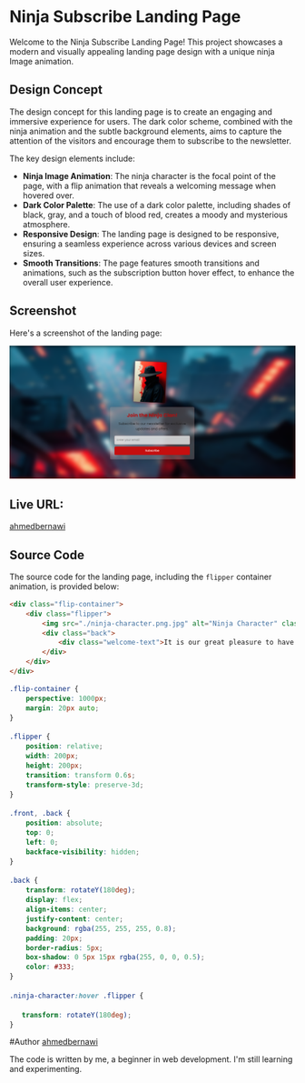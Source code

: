 # Ninja Subscribe Landing Page

Welcome to the Ninja Subscribe Landing Page! This project showcases a modern and visually appealing landing page design with a unique ninja Image animation.

## Design Concept

The design concept for this landing page is to create an engaging and immersive experience for users. The dark color scheme, combined with the ninja animation and the subtle background elements, aims to capture the attention of the visitors and encourage them to subscribe to the newsletter.

The key design elements include:

- **Ninja Image Animation**: The ninja character is the focal point of the page, with a flip animation that reveals a welcoming message when hovered over.
- **Dark Color Palette**: The use of a dark color palette, including shades of black, gray, and a touch of blood red, creates a moody and mysterious atmosphere.
- **Responsive Design**: The landing page is designed to be responsive, ensuring a seamless experience across various devices and screen sizes.
- **Smooth Transitions**: The page features smooth transitions and animations, such as the subscription button hover effect, to enhance the overall user experience.

## Screenshot
Here's a screenshot of the landing page:

![Ninja Subscribe Landing Page Screenshot](./ninja-character.png)

## Live URL: 
[ahmedbernawi](https://github.com/ahmedbernawi)

## Source Code

The source code for the landing page, including the `flipper` container animation, is provided below:

```html 
<div class="flip-container">
    <div class="flipper">
        <img src="./ninja-character.png.jpg" alt="Ninja Character" class="front" />
        <div class="back">
            <div class="welcome-text">It is our great pleasure to have you on board! A hearty welcome to you!</div>
        </div>
    </div>
</div>
```
```css
.flip-container {
    perspective: 1000px; 
    margin: 20px auto; 
}

.flipper {
    position: relative;
    width: 200px; 
    height: 200px; 
    transition: transform 0.6s;
    transform-style: preserve-3d; 
}

.front, .back {
    position: absolute;
    top: 0;
    left: 0;
    backface-visibility: hidden; 
}

.back {
    transform: rotateY(180deg);
    display: flex;
    align-items: center;
    justify-content: center;
    background: rgba(255, 255, 255, 0.8);
    padding: 20px;
    border-radius: 5px;
    box-shadow: 0 5px 15px rgba(255, 0, 0, 0.5);
    color: #333;
}

.ninja-character:hover .flipper {
 
   transform: rotateY(180deg); 
}
```

#Author [ahmedbernawi](https://github.com/ahmedbernawi)

The code is written by me, a beginner in web development. I'm still learning and experimenting.
